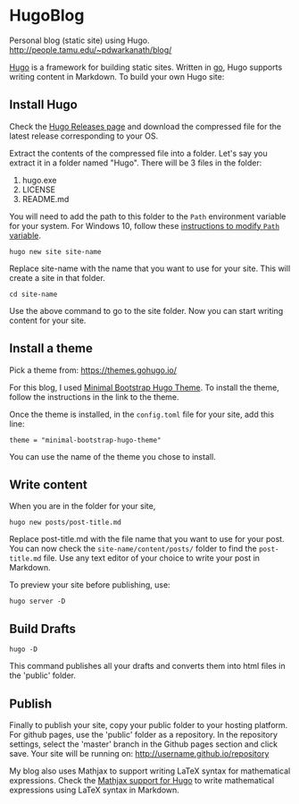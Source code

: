 # HugoBlog

Personal blog (static site) using Hugo. http://people.tamu.edu/~pdwarkanath/blog/

[Hugo](https://gohugo.io/) is a framework for building static sites. Written in [go](https://golang.org/), Hugo supports writing content in Markdown. To build your own Hugo site:

## Install Hugo

Check the [Hugo Releases page](https://github.com/gohugoio/hugo/releases) and download the compressed file for the latest release corresponding to your OS.

Extract the contents of the compressed file into a folder. Let's say you extract it in a folder named "Hugo". There will be 3 files in the folder:
1. hugo.exe
2. LICENSE
3. README.md

You will need to add the path to this folder to the ``Path`` environment variable for your system. For Windows 10, follow these [instructions to modify ``Path`` variable](https://gohugo.io/getting-started/installing/#for-windows-10-users).

```
hugo new site site-name
```

Replace site-name with the name that you want to use for your site. This will create a site in that folder. 

```
cd site-name
```

Use the above command to go to the site folder. Now you can start writing content for your site.

## Install a theme

Pick a theme from: https://themes.gohugo.io/

For this blog, I used [Minimal Bootstrap Hugo Theme](https://themes.gohugo.io/minimal-bootstrap-hugo-theme/). To install the theme, follow the instructions in the link to the theme.

Once the theme is installed, in the ``config.toml`` file for your site, add this line:

```
theme = "minimal-bootstrap-hugo-theme"
```

You can use the name of the theme you chose to install.

## Write content

When you are in the folder for your site,

```
hugo new posts/post-title.md
```

Replace post-title.md with the file name that you want to use for your post. You can now check the ``site-name/content/posts/`` folder to find the ``post-title.md`` file. Use any text editor of your choice to write your post in Markdown.

To preview your site before publishing, use:

```
hugo server -D
```

## Build Drafts


```
hugo -D
```

This command publishes all your drafts and converts them into html files in the 'public' folder.

## Publish

Finally to publish your site, copy your public folder to your hosting platform. For github pages, use the 'public' folder as a repository. In the repository settings, select the 'master' branch in the Github pages section and click save. Your site will be running on: http://username.github.io/repository 



My blog also uses Mathjax to support writing LaTeX syntax for mathematical expressions. Check the [Mathjax support for Hugo](https://gohugo.io/content-management/formats/#mathjax-with-hugo) to write mathematical expressions using LaTeX syntax in Markdown.


